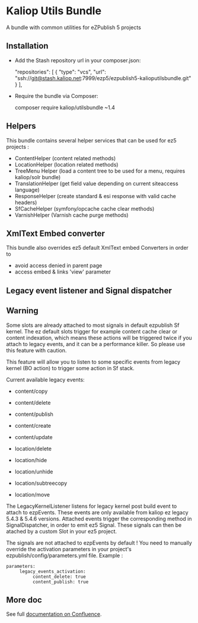 Kaliop Utils Bundle
===================

A bundle with common utilities for eZPublish 5 projects

## Installation

* Add the Stash repository url in your composer.json: 

    "repositories": [
            { "type": "vcs", "url": "ssh://git@stash.kaliop.net:7999/ezp5/ezpublish5-kalioputilsbundle.git" }
        ],


* Require the bundle via Composer:

    composer require kaliop/utilsbundle ~1.4


## Helpers

This bundle contains several helper services  that can be used for ez5 projects :

- ContentHelper (content related methods)
- LocationHelper (location related methods)
- TreeMenu Helper (load a content tree to be used for a menu, requires kaliop/solr bundle)
- TranslationHelper (get field value depending on current siteaccess language) 
- ResponseHelper (create standard & esi response with valid cache headers)
- SfCacheHelper (symfony/opcache cache clear methods)
- VarnishHelper (Varnish cache purge methods)


## XmlText Embed converter

This bundle also overrides ez5 default XmlText embed Converters in order to
 
* avoid access denied in parent page
* access embed & links 'view' parameter   


## Legacy event listener and Signal dispatcher

Warning
--------

Some slots are already attached to most signals in default ezpublish Sf kernel.
The ez default slots trigger for example content cache clear or content indexation, which means these actions will be
triggered twice if you attach to legacy events, and it can be a performance killer.
So please use this feature with caution.

This feature will allow you to listen to some specific events from legacy kernel (BO action) to trigger some action in
Sf stack.

Current available legacy events:

* content/copy
* content/delete
* content/publish
* content/create
* content/update

* location/delete
* location/hide
* location/unhide
* location/subtreecopy
* location/move

The LegacyKernelListener listens for legacy kernel post build event to attach to ezpEvents.
These events are only available from kaliop ez legacy 5.4.3  & 5.4.6  versions.
Attached events trigger the corresponding method in SignalDispatcher, in order to emit ez5 Signal.
These signals can then be atached by a custom Slot in your ez5 project.

The signals are not attached to ezpEvents by default !
You need to manually override the activation parameters in your project's ezpublish/config/parameters.yml file.
Example : 

    parameters:
         legacy_events_activation:
              content_delete: true
              content_publish: true
 

## More doc

See full [documentation on Confluence](http://confluence.kaliop.net/x/2Yeg).
